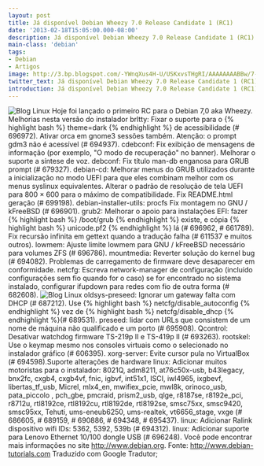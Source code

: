 ```yaml
---
layout: post
title: Já disponível Debian Wheezy 7.0 Release Candidate 1 (RC1)
date: '2013-02-18T15:05:00.000-08:00'
description: Já disponível Debian Wheezy 7.0 Release Candidate 1 (RC1)
main-class: 'debian'
tags:
- Debian
- Artigos
image: http://3.bp.blogspot.com/-YWnqXus4H-U/USKxvsTHgRI/AAAAAAAABBw/7-6rAJmQl3Q/s72-c/wheezy.jpg
twitter_text: Já disponível Debian Wheezy 7.0 Release Candidate 1 (RC1)
introduction: Já disponível Debian Wheezy 7.0 Release Candidate 1 (RC1)
---
```

![Blog Linux](http://3.bp.blogspot.com/-YWnqXus4H-U/USKxvsTHgRI/AAAAAAAABBw/7-6rAJmQl3Q/s1600/wheezy.jpg "Blog Linux")
Hoje foi lançado o primeiro RC para o Debian 7,0 aka Wheezy.
Melhorias nesta versão do instalador
 brltty: Fixar o suporte para o {% highlight bash %}
theme=dark
{% endhighlight %} de acessibilidade (# 696972). Ativar orca em gnome3 sessões também. Atenção: o prompt gdm3 não é acessível (# 694937). cdebconf: Fix exibição de mensagens de informação (por exemplo, "O modo de recuperação" no banner). Melhorar o suporte a síntese de voz. debconf: Fix título man-db enganosa para GRUB prompt (# 679327). debian-cd: Melhorar menus do GRUB utilizados durante a inicialização no modo UEFI para que eles combinam melhor com os menus syslinux equivalentes. Alterar o padrão de resolução de tela UEFI para 800 × 600 para o máximo de compatibilidade. Fix README.html geração (# 699198). debian-installer-utils: procfs Fix montagem no GNU / kFreeBSD (# 696901). 
 grub2: Melhorar o apoio para instalações EFI: fazer {% highlight bash %}
/boot/grub
{% endhighlight %} existe, e cópia {% highlight bash %}
unicode.pf2
{% endhighlight %} lá (# 696962, # 661789). Fix recursão infinita em gettext quando a tradução falha (# 611537 e muitos outros). lowmem: Ajuste limite lowmem para GNU / kFreeBSD necessário para volumes ZFS (# 696786). mountmedia: Reverter solução do kernel bug (# 694082). Problemas de carregamento de firmware deve desaparecer em conformidade. netcfg: Escreva network-manager de configuração (incluído configurações sem fio quando for o caso) se for encontrado no sistema instalado, configurar ifupdown para redes com fio de outra forma (# 682608).
![Blog Linux](http://2.bp.blogspot.com/-JbNTX7bgKSk/USKy8UCinhI/AAAAAAAABCE/dXPsFSJdsGg/s400/squeeze4wheezy.png "Blog Linux")
 oldsys-preseed: Ignorar um gateway falta com DHCP (# 687212). Use {% highlight bash %}
netcfg/disable_autoconfig
{% endhighlight %} vez de {% highlight bash %}
netcfg/disable_dhcp 
{% endhighlight %}(# 689531). preseed: lidar com URLs que consistem de um nome de máquina não qualificado e um porto (# 695908). Qcontrol: Desativar watchdog firmware TS-219p II e TS-419p II (# 693263). rootskel: Use o keymap mesmo nos consoles virtuais como o selecionado no instalador gráfico (# 606395). xorg-server: Evite cursor pula no VirtualBox (# 694598).Suporte alterações de hardware linux: Adicionar muitos motoristas para o instalador: 8021Q, adm8211, at76c50x-usb, b43legacy, bnx2fc, cxgb4, cxgb4vf, fnic, igbvf, int51x1, ISCI, iwl4965, ixgbevf, libertas_tf_usb, Micrel, mlx4_en, mwifiex_pcie, mwl8k, orinoco_usb, pata_piccolo , pch_gbe, pmcraid, prism2_usb, qlge, r8187se, r8192e_pci, r8712u, rtl8192ce, rtl8192cu, rtl8192de, rtl8192se, smsc75xx, smsc9420, smsc95xx, Tehuti, ums-eneub6250, ums-realtek, vt6656_stage, vxge (# 686605, # 689159, # 690886, # 694348, # 695437). linux: Adicionar Ralink dispositivo wifi IDs: 5362, 5392, 539b (# 694312). linux: Adicionar suporte para Lenovo Ethernet 10/100 dongle USB (# 696248).
Você pode encontrar mais informações no site http://www.debian.org.
Fonte: http://www.debian-tutorials.com
Traduzido com Google Tradutor;

